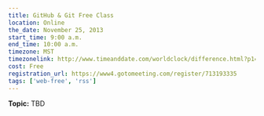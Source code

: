 ```yaml
---
title: GitHub & Git Free Class
location: Online
the_date: November 25, 2013
start_time: 9:00 a.m.
end_time: 10:00 a.m.
timezone: MST
timezonelink: http://www.timeanddate.com/worldclock/difference.html?p1=75
cost: Free
registration_url: https://www4.gotomeeting.com/register/713193335
tags: ['web-free', 'rss']
---
```


**Topic:** TBD
